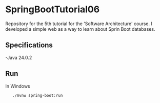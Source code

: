 # SpringBootTutorial06
Repository for the 5th tutorial for the 'Software Architecture' course. I developed a simple web as a way to learn about Sprin Boot databases.

## Specifications
-Java 24.0.2

## Run
In Windows
 ```{bash}
    ./mvnw spring-boot:run
```
